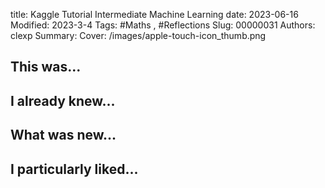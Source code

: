 title: Kaggle Tutorial Intermediate Machine Learning
date: 2023-06-16
Modified: 2023-3-4
Tags: #Maths , #Reflections
Slug: 00000031
Authors: clexp
Summary: 
Cover: /images/apple-touch-icon_thumb.png


## This was...

## I already knew...

## What was new...

## I particularly liked... 
